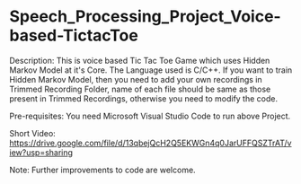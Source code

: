 # Speech_Processing_Project_Voice-based-TictacToe

Description: This is voice based Tic Tac Toe Game which uses Hidden Markov Model at it's Core. The Language used is C/C++. If you want to train Hidden 
             Markov Model, then you need to add your own recordings in Trimmed Recording Folder,  name of each file should be same as those present
             in Trimmed Recordings, otherwise you need to modify the code.

Pre-requisites: You need Microsoft Visual Studio Code to run above Project.

Short Video: https://drive.google.com/file/d/13qbejQcH2Q5EKWGn4q0JarUFFQSZTrAT/view?usp=sharing

Note: Further improvements to code are welcome. 
